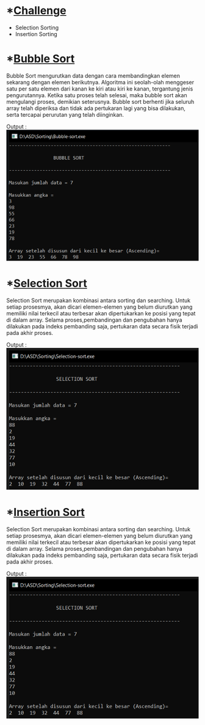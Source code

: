 # *[Challenge](https://github.com/Leonnyndra/ASD/tree/main/Sorting/Challenge)
* Selection Sorting
* Insertion Sorting<br>

# *[Bubble Sort](https://github.com/Leonnyndra/ASD/blob/main/Sorting/Bubble-sort.c)
Bubble Sort mengurutkan data dengan cara membandingkan elemen sekarang dengan elemen berikutnya.
Algoritma ini seolah-olah menggeser satu per satu elemen dari kanan ke kiri atau kiri ke kanan, 
tergantung jenis pengurutannya.
Ketika satu proses telah selesai, maka bubble sort akan mengulangi proses, demikian seterusnya.
Bubble sort berhenti jika seluruh array telah diperiksa dan tidak ada pertukaran lagi yang 
bisa dilakukan, serta tercapai perurutan yang telah diinginkan.

Output :<br>
![Img](https://github.com/Leonnyndra/ASD/blob/main/Sorting/bubble.png)<br>

# *[Selection Sort](https://github.com/Leonnyndra/ASD/blob/main/Sorting/Selection-sort.c)
Selection Sort merupakan kombinasi antara sorting dan searching. Untuk setiap prosesmya, akan dicari elemen-elemen yang belum 
diurutkan yang memiliki nilai terkecil atau terbesar akan dipertukarkan ke posisi yang tepat di dalam array. Selama proses,pembandingan dan pengubahan hanya dilakukan pada indeks pembanding saja, pertukaran data secara fisik terjadi pada akhir proses.

Output :<br>
![Img](https://github.com/Leonnyndra/ASD/blob/main/Sorting/select.png)<br>

# *[Insertion Sort](https://github.com/Leonnyndra/ASD/blob/main/Sorting/Selection-sort.c)
Selection Sort merupakan kombinasi antara sorting dan searching. Untuk setiap prosesmya, akan dicari elemen-elemen yang belum 
diurutkan yang memiliki nilai terkecil atau terbesar akan dipertukarkan ke posisi yang tepat di dalam array. Selama proses,pembandingan dan pengubahan hanya dilakukan pada indeks pembanding saja, pertukaran data secara fisik terjadi pada akhir proses.

Output :<br>
![Img](https://github.com/Leonnyndra/ASD/blob/main/Sorting/select.png)<br>